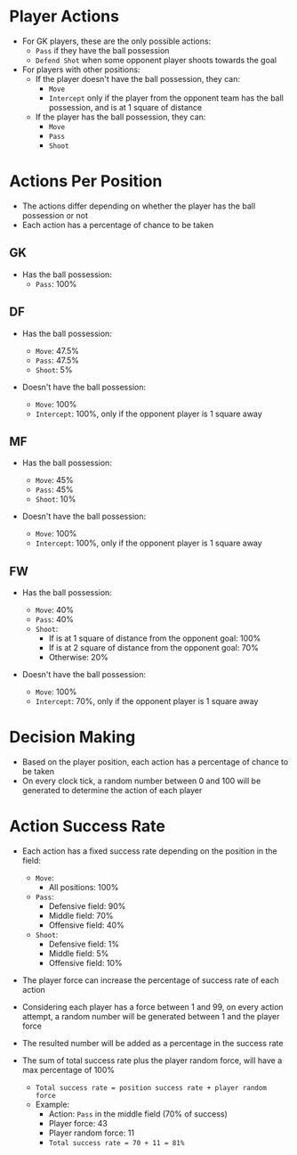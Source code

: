 # Player Actions

- For GK players, these are the only possible actions:
  - `Pass` if they have the ball possession
  - `Defend Shot` when some opponent player shoots towards the goal
- For players with other positions:
  - If the player doesn't have the ball possession, they can:
    - `Move`
    - `Intercept` only if the player from the opponent team has the ball possession, and is at 1 square of distance
  - If the player has the ball possession, they can:
    - `Move`
    - `Pass`
    - `Shoot`

# Actions Per Position

- The actions differ depending on whether the player has the ball possession or not
- Each action has a percentage of chance to be taken

## GK

- Has the ball possession:
  - `Pass`: 100%

## DF

- Has the ball possession:

  - `Move`: 47.5%
  - `Pass`: 47.5%
  - `Shoot`: 5%

- Doesn't have the ball possession:
  - `Move`: 100%
  - `Intercept`: 100%, only if the opponent player is 1 square away

## MF

- Has the ball possession:

  - `Move`: 45%
  - `Pass`: 45%
  - `Shoot`: 10%

- Doesn't have the ball possession:
  - `Move`: 100%
  - `Intercept`: 100%, only if the opponent player is 1 square away

## FW

- Has the ball possession:

  - `Move`: 40%
  - `Pass`: 40%
  - `Shoot`:
    - If is at 1 square of distance from the opponent goal: 100%
    - If is at 2 square of distance from the opponent goal: 70%
    - Otherwise: 20%

- Doesn't have the ball possession:
  - `Move`: 100%
  - `Intercept`: 70%, only if the opponent player is 1 square away

# Decision Making

- Based on the player position, each action has a percentage of chance to be taken
- On every clock tick, a random number between 0 and 100 will be generated to determine the action of each player

# Action Success Rate

- Each action has a fixed success rate depending on the position in the field:

  - `Move`:
    - All positions: 100%
  - `Pass`:
    - Defensive field: 90%
    - Middle field: 70%
    - Offensive field: 40%
  - `Shoot`:
    - Defensive field: 1%
    - Middle field: 5%
    - Offensive field: 10%

- The player force can increase the percentage of success rate of each action
- Considering each player has a force between 1 and 99, on every action attempt, a random number will be generated between 1 and the player force
- The resulted number will be added as a percentage in the success rate
- The sum of total success rate plus the player random force, will have a max percentage of 100%
  - `Total success rate = position success rate + player random force`
  - Example:
    - Action: `Pass` in the middle field (70% of success)
    - Player force: 43
    - Player random force: 11
    - `Total success rate = 70 + 11 = 81%`

